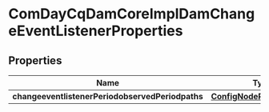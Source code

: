 
# ComDayCqDamCoreImplDamChangeEventListenerProperties

## Properties
Name | Type | Description | Notes
------------ | ------------- | ------------- | -------------
**changeeventlistenerPeriodobservedPeriodpaths** | [**ConfigNodePropertyArray**](ConfigNodePropertyArray.md) |  |  [optional]



